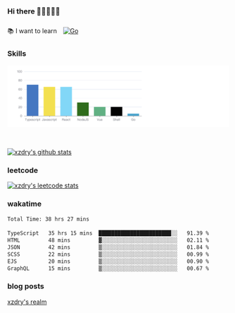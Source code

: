 ### Hi there 👋👋👋👋👋

 :books: I want to learn <a href="https://go.dev/" target="_blank"><img style="margin: 10px" src="https://profilinator.rishav.dev/skills-assets/go-original.svg" alt="Go" height="50" /></a>  

### Skills
![](img/2022-09-05-22-04-20.png)

<br />

[![xzdry's github stats](https://github-readme-stats.vercel.app/api?username=xzdry&count_private=true&show_icons=true&theme=vue)](https://github.com/xzdry)

### leetcode
[![xzdry's leetcode stats](https://leetcard.jacoblin.cool/xzdry-2?theme=light&font=Anek%20Kannada&site=cn)](https://leetcode.cn/u/xzdry-2/)

### wakatime
<!--START_SECTION:waka-->

```text
Total Time: 38 hrs 27 mins

TypeScript   35 hrs 15 mins  ███████████████████████░░   91.39 %
HTML         48 mins         ▓░░░░░░░░░░░░░░░░░░░░░░░░   02.11 %
JSON         42 mins         ▒░░░░░░░░░░░░░░░░░░░░░░░░   01.84 %
SCSS         22 mins         ▒░░░░░░░░░░░░░░░░░░░░░░░░   00.99 %
EJS          20 mins         ▒░░░░░░░░░░░░░░░░░░░░░░░░   00.90 %
GraphQL      15 mins         ▒░░░░░░░░░░░░░░░░░░░░░░░░   00.67 %
```

<!--END_SECTION:waka-->

### blog posts
[xzdry's realm](https://www.justdry.net/)
